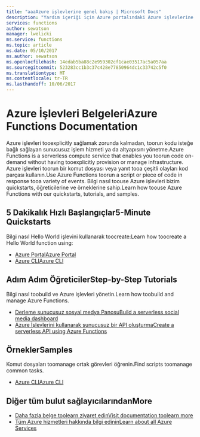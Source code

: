 ```yaml
---
title: "aaaAzure işlevlerine genel bakış | Microsoft Docs"
description: "Yardım içeriği için Azure portalındaki Azure işlevlerine genel bakış"
services: functions
author: sewatson
manager: lwelicki
ms.service: functions
ms.topic: article
ms.date: 05/10/2017
ms.author: sewatson
ms.openlocfilehash: 14edab5ba88c2e959302cf1cae03517ac5a057aa
ms.sourcegitcommit: 523283cc1b3c37c428e77850964dc1c33742c5f0
ms.translationtype: MT
ms.contentlocale: tr-TR
ms.lasthandoff: 10/06/2017
---
```

# <a name="azure-functions-documentation"></a><span data-ttu-id="36504-103">Azure İşlevleri Belgeleri</span><span class="sxs-lookup"><span data-stu-id="36504-103">Azure Functions Documentation</span></span>

<span data-ttu-id="36504-104">Azure işlevleri tooexplicitly sağlamak zorunda kalmadan, toorun kodu isteğe bağlı sağlayan sunucusuz işlem hizmeti ya da altyapısını yönetme.</span><span class="sxs-lookup"><span data-stu-id="36504-104">Azure Functions is a serverless compute service that enables you toorun code on-demand without having tooexplicitly provision or manage infrastructure.</span></span> <span data-ttu-id="36504-105">Azure işlevleri toorun bir komut dosyası veya yanıt tooa çeşitli olayları kod parçası kullanın.</span><span class="sxs-lookup"><span data-stu-id="36504-105">Use Azure Functions toorun a script or piece of code in response tooa variety of events.</span></span> <span data-ttu-id="36504-106">Bilgi nasıl toouse Azure işlevleri bizim quickstarts, öğreticilerine ve örneklerine sahip.</span><span class="sxs-lookup"><span data-stu-id="36504-106">Learn how toouse Azure Functions with our quickstarts, tutorials, and samples.</span></span>

## <a name="5-minute-quickstarts"></a><span data-ttu-id="36504-107">5 Dakikalık Hızlı Başlangıçlar</span><span class="sxs-lookup"><span data-stu-id="36504-107">5-Minute Quickstarts</span></span>

<span data-ttu-id="36504-108">Bilgi nasıl Hello World işlevini kullanarak toocreate:</span><span class="sxs-lookup"><span data-stu-id="36504-108">Learn how toocreate a Hello World function using:</span></span>

- [<span data-ttu-id="36504-109">Azure Portal</span><span class="sxs-lookup"><span data-stu-id="36504-109">Azure Portal</span></span>](/azure/azure-functions/functions-create-first-azure-function)
- [<span data-ttu-id="36504-110">Azure CLI</span><span class="sxs-lookup"><span data-stu-id="36504-110">Azure CLI</span></span>](/azure/azure-functions/functions-create-first-azure-function-azure-cli)

## <a name="step-by-step-tutorials"></a><span data-ttu-id="36504-111">Adım Adım Öğreticiler</span><span class="sxs-lookup"><span data-stu-id="36504-111">Step-by-Step Tutorials</span></span>

<span data-ttu-id="36504-112">Bilgi nasıl toobuild ve Azure işlevleri yönetin.</span><span class="sxs-lookup"><span data-stu-id="36504-112">Learn how toobuild and manage Azure Functions.</span></span>

- [<span data-ttu-id="36504-113">Derleme sunucusuz sosyal medya Panosu</span><span class="sxs-lookup"><span data-stu-id="36504-113">Build a serverless social media dashboard</span></span>](/azure/azure-functions/functions-twitter-email)
- [<span data-ttu-id="36504-114">Azure İşlevlerini kullanarak sunucusuz bir API oluşturma</span><span class="sxs-lookup"><span data-stu-id="36504-114">Create a serverless API using Azure Functions</span></span>](/azure/azure-functions/functions-create-serverless-api)

## <a name="samples"></a><span data-ttu-id="36504-115">Örnekler</span><span class="sxs-lookup"><span data-stu-id="36504-115">Samples</span></span>

<span data-ttu-id="36504-116">Komut dosyaları toomanage ortak görevleri öğrenin.</span><span class="sxs-lookup"><span data-stu-id="36504-116">Find scripts toomanage common tasks.</span></span>

- [<span data-ttu-id="36504-117">Azure CLI</span><span class="sxs-lookup"><span data-stu-id="36504-117">Azure CLI</span></span>](/azure/azure-functions/functions-cli-samples)

## <a name="more"></a><span data-ttu-id="36504-118">Diğer tüm bulut sağlayıcılarından</span><span class="sxs-lookup"><span data-stu-id="36504-118">More</span></span>

- [<span data-ttu-id="36504-119">Daha fazla belge toolearn ziyaret edin</span><span class="sxs-lookup"><span data-stu-id="36504-119">Visit documentation toolearn more</span></span>](/azure/app-functions/index)
- [<span data-ttu-id="36504-120">Tüm Azure hizmetleri hakkında bilgi edinin</span><span class="sxs-lookup"><span data-stu-id="36504-120">Learn about all Azure Services</span></span>](https://aka.ms/j3wr7y)